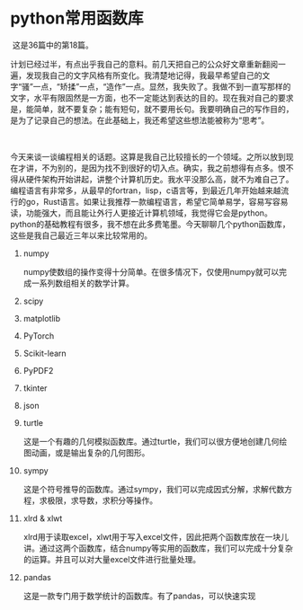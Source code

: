 # python常用函数库

​	这是36篇中的第18篇。



​	计划已经过半，有点出乎我自己的意料。前几天把自己的公众好文章重新翻阅一遍，发现我自己的文字风格有所变化。我清楚地记得，我最早希望自己的文字“骚”一点，“矫揉”一点，“造作”一点。显然，我失败了。我做不到一直写那样的文字，水平有限固然是一方面，也不一定能达到表达的目的。现在我对自己的要求是，能简单，就不要复杂；能有短句，就不要用长句。我要明确自己的写作目的，是为了记录自己的想法。在此基础上，我还希望这些想法能被称为“思考”。

​	

​	今天来谈一谈编程相关的话题。这算是我自己比较擅长的一个领域。之所以放到现在才讲，不为别的，是因为找不到很好的切入点。确实，我之前想得有点多。恨不得从硬件架构开始讲起，讲整个计算机历史。我水平没那么高，就不为难自己了。编程语言有非常多，从最早的fortran，lisp，c语言等，到最近几年开始越来越流行的go，Rust语言。如果让我推荐一款编程语言，希望它简单易学，容易写容易读，功能强大，而且能让外行人更接近计算机领域，我觉得它会是python。python的基础教程有很多，我不想在此多费笔墨。今天聊聊几个python函数库，这些是我自己最近三年以来比较常用的。



1. numpy

   numpy使数组的操作变得十分简单。在很多情况下，仅使用numpy就可以完成一系列数组相关的数学计算。

2. scipy

3. matplotlib

4. PyTorch 

5. Scikit-learn

6. PyPDF2

7. tkinter

8. json

9. turtle

   这是一个有趣的几何模拟函数库。通过turtle，我们可以很方便地创建几何绘图动画，或是输出复杂的几何图形。

10. sympy

    这是个符号推导的函数库。通过sympy，我们可以完成因式分解，求解代数方程，求极限，求导数，求积分等操作。

11. xlrd & xlwt

    xlrd用于读取excel，xlwt用于写入excel文件，因此把两个函数库放在一块儿讲。通过这两个函数库，结合numpy等实用的函数库，我们可以完成十分复杂的运算。并且可以对大量excel文件进行批量处理。

12. pandas

    这是一款专门用于数学统计的函数库。有了pandas，可以快速实现

